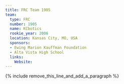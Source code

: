 ```yaml
---
title: FRC Team 1905
team:
  type: FRC
  number: 1905
  name: KCbotics
  rookie_year: 2006
  location: Kansas City, MO, USA
  sponsors:
  - Ewing Marion Kauffman Foundation
  - Alta Vista High School
  links:
    Website:
---
```


{% include remove_this_line_and_add_a_paragraph %}